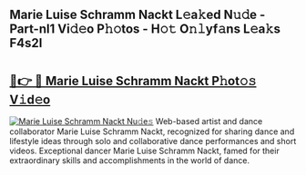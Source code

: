 ## Marie Luise Schramm Nackt L𝚎a𝚔ed N𝚞𝚍e - Part-nl1 Vi𝚍𝚎o P𝚑𝚘tos - H𝚘𝚝 O𝚗𝚕yf𝚊ns L𝚎a𝚔s F4s2I

# <h2><a href="http://kf0isgp.oniu.top/?m=Marie+Luise+Schramm+Nackt">🔗👉 🔴 Marie Luise Schramm Nackt P𝚑ot𝚘𝚜 V𝚒d𝚎o</a></h2>

[![Marie Luise Schramm Nackt Nu𝚍e𝚜](https://i.imgur.com/0qMVB7G.gif)](http://kf0isgp.oniu.top/?m=Marie+Luise+Schramm+Nackt)
Web-based artist and dance collaborator Marie Luise Schramm Nackt, recognized for sharing dance and lifestyle ideas through solo and collaborative dance performances and short videos. Exceptional dancer Marie Luise Schramm Nackt, famed for their extraordinary skills and accomplishments in the world of dance.  
